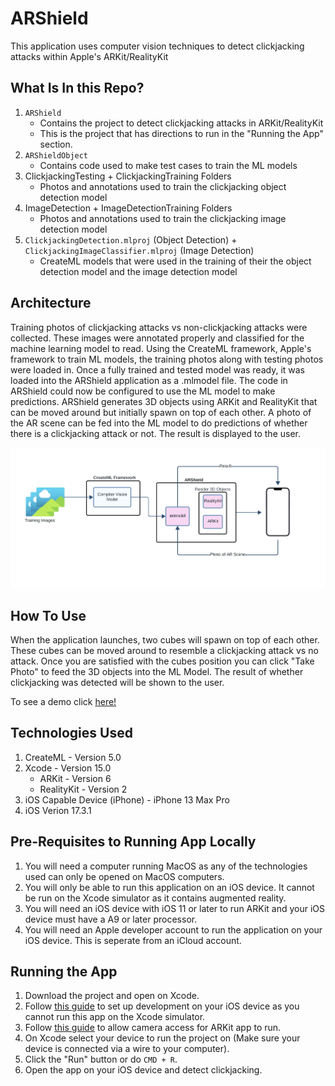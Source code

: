 # ARShield

This application uses computer vision techniques to detect clickjacking attacks within Apple's ARKit/RealityKit

## What Is In this Repo?

1. `ARShield`
   - Contains the project to detect clickjacking attacks in ARKit/RealityKit
   - This is the project that has directions to run in the "Running the App" section.
2. `ARShieldObject`
   - Contains code used to make test cases to train the ML models
3. ClickjackingTesting + ClickjackingTraining Folders
   - Photos and annotations used to train the clickjacking object detection model
4. ImageDetection + ImageDetectionTraining Folders
   - Photos and annotations used to train the clickjacking image detection model
5. `ClickjackingDetection.mlproj` (Object Detection) + `ClickjackingImageClassifier.mlproj` (Image Detection)
   - CreateML models that were used in the training of their the object detection model and the image detection model

## Architecture

Training photos of clickjacking attacks vs non-clickjacking attacks were collected. These images were annotated properly and classified for the machine learning model to read. Using the CreateML framework, Apple's framework to train ML models, the training photos along with testing photos were loaded in. Once a fully trained and tested model was ready, it was loaded into the ARShield application as a .mlmodel file. The code in ARShield could now be configured to use the ML model to make predictions. ARShield generates 3D objects using ARKit and RealityKit that can be moved around but initially spawn on top of each other. A photo of the AR scene can be fed into the ML model to do predictions of whether there is a clickjacking attack or not. The result is displayed to the user.

![ARShield Architecture](ARShieldArch.png)

## How To Use

When the application launches, two cubes will spawn on top of each other. These cubes can be moved around to resemble a clickjacking attack vs no attack. Once you are satisfied with the cubes position you can click "Take Photo" to feed the 3D objects into the ML Model. The result of whether clickjacking was detected will be shown to the user.

To see a demo click [here!](https://drive.google.com/file/d/1eJTEqjk00r1rjFFFAXIO7ilAIvJjso_m/view?resourcekey)

## Technologies Used

1. CreateML - Version 5.0
2. Xcode - Version 15.0
   - ARKit - Version 6
   - RealityKit - Version 2
3. iOS Capable Device (iPhone) - iPhone 13 Max Pro
4. iOS Verion 17.3.1

## Pre-Requisites to Running App Locally

1. You will need a computer running MacOS as any of the technologies used can only be opened on MacOS computers.
2. You will only be able to run this application on an iOS device. It cannot be run on the Xcode simulator as it contains augmented reality.
3. You will need an iOS device with iOS 11 or later to run ARKit and your iOS device must have a A9 or later processor.
4. You will need an Apple developer account to run the application on your iOS device. This is seperate from an iCloud account.

## Running the App

1. Download the project and open on Xcode.
2. Follow [this guide](https://developer.apple.com/documentation/xcode/running-your-app-in-simulator-or-on-a-device) to set up development on your iOS device as you cannot run this app on the Xcode simulator.
3. Follow [this guide](https://developer.apple.com/documentation/arkit/verifying_device_support_and_user_permission#) to allow camera access for ARKit app to run.
4. On Xcode select your device to run the project on (Make sure your device is connected via a wire to your computer).
5. Click the "Run" button or do `CMD + R`.
6. Open the app on your iOS device and detect clickjacking.
